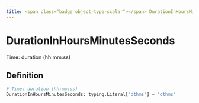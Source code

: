 ```yaml
---
title: <span class="badge object-type-scalar"></span> DurationInHoursMinutesSeconds
---
```

# <span class="badge object-type-scalar"></span> DurationInHoursMinutesSeconds

Time: duration (hh:mm:ss)

## Definition

```python
# Time: duration (hh:mm:ss)
DurationInHoursMinutesSeconds: typing.Literal["dthms"] = "dthms"
```
